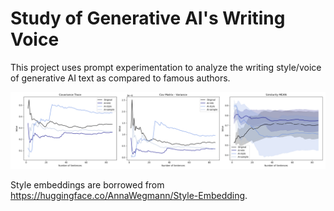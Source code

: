 # Study of Generative AI's Writing Voice
This project uses prompt experimentation to analyze the writing style/voice of generative AI text as compared to famous authors.


![](./images/sentence-evolution-measures.png)


Style embeddings are borrowed from https://huggingface.co/AnnaWegmann/Style-Embedding.
